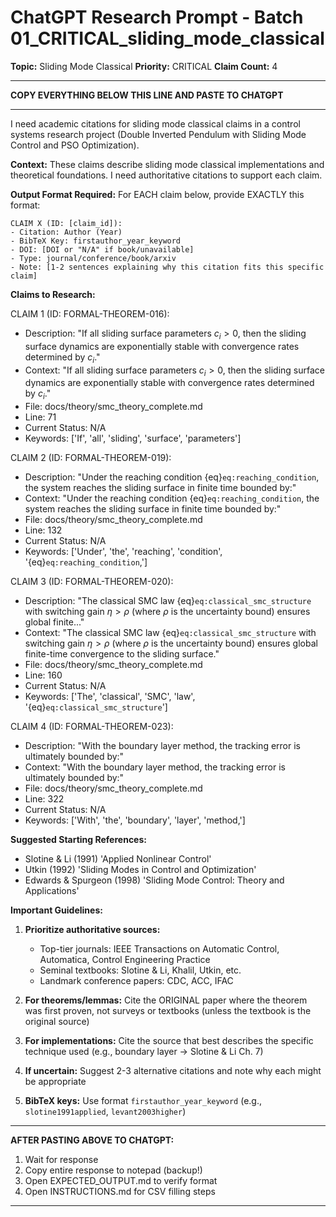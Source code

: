 # ChatGPT Research Prompt - Batch 01_CRITICAL_sliding_mode_classical

**Topic:** Sliding Mode Classical
**Priority:** CRITICAL
**Claim Count:** 4

---

**COPY EVERYTHING BELOW THIS LINE AND PASTE TO CHATGPT**

---

I need academic citations for sliding mode classical claims in a control systems research project (Double Inverted Pendulum with Sliding Mode Control and PSO Optimization).

**Context:** These claims describe sliding mode classical implementations and theoretical foundations. I need authoritative citations to support each claim.

**Output Format Required:**
For EACH claim below, provide EXACTLY this format:

```
CLAIM X (ID: [claim_id]):
- Citation: Author (Year)
- BibTeX Key: firstauthor_year_keyword
- DOI: [DOI or "N/A" if book/unavailable]
- Type: journal/conference/book/arxiv
- Note: [1-2 sentences explaining why this citation fits this specific claim]
```

**Claims to Research:**


CLAIM 1 (ID: FORMAL-THEOREM-016):
- Description: "If all sliding surface parameters $c_i > 0$, then the sliding surface dynamics are exponentially stable with convergence rates determined by $c_i$."
- Context: "If all sliding surface parameters $c_i > 0$, then the sliding surface dynamics are exponentially stable with convergence rates determined by $c_i$."
- File: docs/theory/smc_theory_complete.md
- Line: 71
- Current Status: N/A
- Keywords: ['If', 'all', 'sliding', 'surface', 'parameters']


CLAIM 2 (ID: FORMAL-THEOREM-019):
- Description: "Under the reaching condition {eq}`eq:reaching_condition`, the system reaches the sliding surface in finite time bounded by:"
- Context: "Under the reaching condition {eq}`eq:reaching_condition`, the system reaches the sliding surface in finite time bounded by:"
- File: docs/theory/smc_theory_complete.md
- Line: 132
- Current Status: N/A
- Keywords: ['Under', 'the', 'reaching', 'condition', '{eq}`eq:reaching_condition`,']


CLAIM 3 (ID: FORMAL-THEOREM-020):
- Description: "The classical SMC law {eq}`eq:classical_smc_structure` with switching gain $\eta > \rho$ (where $\rho$ is the uncertainty bound) ensures global finite..."
- Context: "The classical SMC law {eq}`eq:classical_smc_structure` with switching gain $\eta > \rho$ (where $\rho$ is the uncertainty bound) ensures global finite-time convergence to the sliding surface."
- File: docs/theory/smc_theory_complete.md
- Line: 160
- Current Status: N/A
- Keywords: ['The', 'classical', 'SMC', 'law', '{eq}`eq:classical_smc_structure`']


CLAIM 4 (ID: FORMAL-THEOREM-023):
- Description: "With the boundary layer method, the tracking error is ultimately bounded by:"
- Context: "With the boundary layer method, the tracking error is ultimately bounded by:"
- File: docs/theory/smc_theory_complete.md
- Line: 322
- Current Status: N/A
- Keywords: ['With', 'the', 'boundary', 'layer', 'method,']



**Suggested Starting References:**
- Slotine & Li (1991) 'Applied Nonlinear Control'
- Utkin (1992) 'Sliding Modes in Control and Optimization'
- Edwards & Spurgeon (1998) 'Sliding Mode Control: Theory and Applications'


**Important Guidelines:**
1. **Prioritize authoritative sources:**
   - Top-tier journals: IEEE Transactions on Automatic Control, Automatica, Control Engineering Practice
   - Seminal textbooks: Slotine & Li, Khalil, Utkin, etc.
   - Landmark conference papers: CDC, ACC, IFAC

2. **For theorems/lemmas:** Cite the ORIGINAL paper where the theorem was first proven, not surveys or textbooks (unless the textbook is the original source)

3. **For implementations:** Cite the source that best describes the specific technique used (e.g., boundary layer → Slotine & Li Ch. 7)

4. **If uncertain:** Suggest 2-3 alternative citations and note why each might be appropriate

5. **BibTeX keys:** Use format `firstauthor_year_keyword` (e.g., `slotine1991applied`, `levant2003higher`)

---

**AFTER PASTING ABOVE TO CHATGPT:**
1. Wait for response
2. Copy entire response to notepad (backup!)
3. Open EXPECTED_OUTPUT.md to verify format
4. Open INSTRUCTIONS.md for CSV filling steps

---

